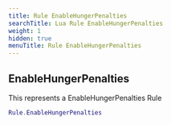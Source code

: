 ```yaml
---
title: Rule EnableHungerPenalties
searchTitle: Lua Rule EnableHungerPenalties
weight: 1
hidden: true
menuTitle: Rule EnableHungerPenalties
---
```

## EnableHungerPenalties

This represents a EnableHungerPenalties Rule
```lua
Rule.EnableHungerPenalties
```